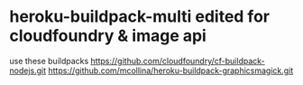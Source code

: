 # heroku-buildpack-multi edited for cloudfoundry & image api


  use these buildpacks
  https://github.com/cloudfoundry/cf-buildpack-nodejs.git
  https://github.com/mcollina/heroku-buildpack-graphicsmagick.git

